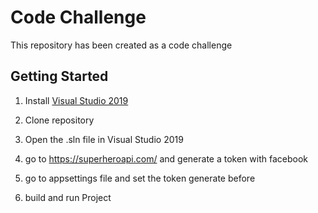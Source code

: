 
# Code Challenge

This repository has been created as a code challenge 

## Getting Started

1. Install [Visual Studio 2019](https://visualstudio.microsoft.com/downloads/)

2. Clone repository

3. Open the .sln file in Visual Studio 2019

4. go to https://superheroapi.com/ and generate a token with facebook

5. go to appsettings file and set the token generate before

6. build and run Project
